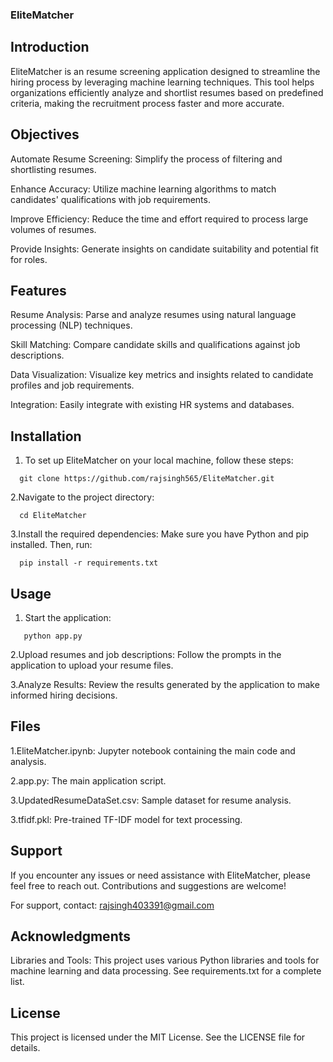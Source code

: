 ### EliteMatcher
## Introduction
EliteMatcher is an resume screening application designed to streamline the hiring process by leveraging machine learning techniques. This tool helps organizations efficiently analyze and shortlist resumes based on predefined criteria, making the recruitment process faster and more accurate.

## Objectives
Automate Resume Screening: Simplify the process of filtering and shortlisting resumes.

Enhance Accuracy: Utilize machine learning algorithms to match candidates' qualifications with job requirements.

Improve Efficiency: Reduce the time and effort required to process large volumes of resumes.

Provide Insights: Generate insights on candidate suitability and potential fit for roles.


## Features
Resume Analysis: Parse and analyze resumes using natural language processing (NLP) techniques.

Skill Matching: Compare candidate skills and qualifications against job descriptions.

Data Visualization: Visualize key metrics and insights related to candidate profiles and job requirements.

Integration: Easily integrate with existing HR systems and databases.

## Installation
1. To set up EliteMatcher on your local machine, follow these steps:
```
  git clone https://github.com/rajsingh565/EliteMatcher.git
```

2.Navigate to the project directory:
```
  cd EliteMatcher
```

3.Install the required dependencies:
Make sure you have Python and pip installed. Then, run:
```
  pip install -r requirements.txt
```

## Usage
1. Start the application:
```
   python app.py
```
2.Upload resumes and job descriptions:
Follow the prompts in the application to upload your resume files.

3.Analyze Results:
Review the results generated by the application to make informed hiring decisions.

## Files
1.EliteMatcher.ipynb: Jupyter notebook containing the main code and analysis.

2.app.py: The main application script.

3.UpdatedResumeDataSet.csv: Sample dataset for resume analysis.

3.tfidf.pkl: Pre-trained TF-IDF model for text processing.

## Support
If you encounter any issues or need assistance with EliteMatcher, please feel free to reach out. Contributions and suggestions are welcome!

For support, contact: rajsingh403391@gmail.com

## Acknowledgments
Libraries and Tools: This project uses various Python libraries and tools for machine learning and data processing. See requirements.txt for a complete list.

## License
This project is licensed under the MIT License. See the LICENSE file for details.




